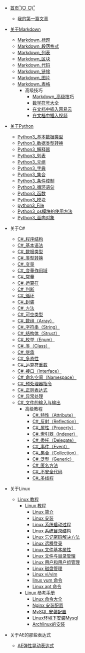 - [首页՞(ᗜˬᗜ)՞](/README.md)
  - [我的第一篇文章](/zh-cn/2024-06-22-我的第一篇文章.md)

- [关于Markdown](/zh-cn/Markdown/Markdown介绍.md)
  - [Markdown_标题](/zh-cn/Markdown/Markdown标题.md)
  - [Markdown_段落格式](/zh-cn/Markdown/Markdown段落格式.md)
  - [Markdown_列表](/zh-cn/Markdown/Markdown%20列表.md)
  - [Markdown_区块](/zh-cn/Markdown/Markdown%20区块.md)
  - [Markdown_代码](/zh-cn/Markdown/Markdown%20代码.md)
  - [Markdown_链接](/zh-cn/Markdown/Markdown%20链接.md)
  - [Markdown_图片](/zh-cn/Markdown/Markdown%20图片.md)
  - [Markdown_表格](/zh-cn/Markdown/Markdown_表格.md)
    - 高级技巧
      - [Markdown_高级技巧](/zh-cn/Markdown/Markdown_高级技巧.md)
      - [数学符号大全](/zh-cn/Markdown/Markdown%20数学符号大全.md)
      - [在文档中插入网易云](/zh-cn/Markdown/Markdown_在文档中插入网易云.md)
      - [在文档中插入视频](/zh-cn/Markdown/Markdown_插入视频.md)

- [关于Python](/zh-cn/python3/2024-10-12-python3介绍.md)
  - [Python3_基本数据类型](/zh-cn/python3/2024_10_12_Python3_基本数据类型.md)
  - [Python3_数据类型转换](/zh-cn/python3/2024-10-12-Python3_数据类型转换.md)
  - [Python3_解释器](/zh-cn/python3/2024-10-12-Python3_解释器.md)
  - [Python3_列表](/zh-cn/python3/2024-10-12-Python3列表.md)
  - [Python3_元组](/zh-cn/python3/2024-10-12-Python3%20元组.md)
  - [Python3_字典](/zh-cn/python3/2024-10-12-Python3字典.md)
  - [Python3_集合](/zh-cn/python3/2024-10-12-Python3_集合.md)
  - [Python3_条件控制](/zh-cn/python3/2024-10-12-Python3%20条件控制.md)
  - [Python3_循环语句](/zh-cn/python3/2024-10-12-Python3_循环语句.md)
  - [Python3_函数](/zh-cn/python3/2024-10-12-Python3函数.md)
  - [Python3_模块](/zh-cn/python3/2024-10-12-Python3_模块.md)
  - [python3_File](/zh-cn/python3/2024-10-12-python3_File.md)
  - [Python3_os模块的使用方法](/zh-cn/python3/2024-10-12-python-Python3-os使用方法.md)
  - [Python3_面向对象](/zh-cn/python3/2024-10-12-python3面向对象.md)

- 关于C#
  - [C#_程序结构](/zh-cn/C-Sharp/C-sharp程序结构.md)
  - [C#_基本语法](/zh-cn/C-Sharp/C-sharp基本语法.md)
  - [C#_数据类型](/zh-cn/C-Sharp/C-sharp数据类型.md)
  - [C#_类型转换](/zh-cn/C-Sharp/C-sharp类型转换.md)
  - [C#_变量](/zh-cn/C-Sharp/C-sharp变量.md)
  - [C#_变量作用域](/zh-cn/C-Sharp/C-sharp变量作用域.md)
  - [C#_常量](/zh-cn/C-Sharp/C-sharp常量.md)
  - [C#_运算符](/zh-cn/C-Sharp/C-sharp运算符.md)
  - [C#_判断](/zh-cn/C-Sharp/C-sharp判断.md)
  - [C#_循环](/zh-cn/C-Sharp/C-sharp循环.md)
  - [C#_封装](/zh-cn/C-Sharp/C-sharp封装.md)
  - [C#_方法](/zh-cn/C-Sharp/C-sharp方法.md)
  - [C#_可空类型](/zh-cn/C-Sharp/C-sharp可用类型.md)
  - [C#_数组（Array）](/zh-cn/C-Sharp/C-sharp数组.md)
  - [C#_字符串（String）](/zh-cn/C-Sharp/C-sharp字符串.md)
  - [C#_结构体（Struct）](/zh-cn/C-Sharp/C-sharp结构体.md)
  - [C#_枚举（Enum）](/zh-cn/C-Sharp/C-sharp枚举.md)
  - [C#_类（Class）](/zh-cn/C-Sharp/C-sharp类.md)
  - [C#_继承](/zh-cn/C-Sharp/C-sharp继承.md)
  - [C#_多态性](/zh-cn/C-Sharp/C-sharp多态性.md)
  - [C#_运算符重载](/zh-cn/C-sharp/C-sharp运算符重载.md)
  - [C#_接口（Interface）](/zh-cn/C-Sharp/C-sharp接口.md)
  - [C#_命名空间（Namespace）](/zh-cn/C-Sharp/C-sharp命令空间.md)
  - [C#_预处理器指令](/zh-cn/C-Sharp/C-sharp预处理器指令.md)
  - [C#_正则表达式](/zh-cn/C-Sharp/C-sharp正则表达式.md)
  - [C#_异常处理](/zh-cn/C-Sharp/C-sharp异常处理.md)
  - [C#_文件的输入与输出](/zh-cn/C-Sharp/C-sharp文件的输入与输出.md)
    - 高级教程
      - [C#_特性（Attribute）](/zh-cn/C-Sharp/C-sharp特性.md)
      - [C#_反射（Reflection）](/zh-cn/C-Sharp/C-sharp反射.md)
      - [C#_属性（Property）](/zh-cn/C-Sharp/C-sharp属性.md)
      - [C#_索引器（Indexer）](/zh-cn/C-Sharp/C-sharp索引器.md)
      - [C#_委托（Delegate）](/zh-cn/C-Sharp/C-sharp委托.md)
      - [C#_事件（Event）](/zh-cn/C-Sharp/C-sharp事件.md)
      - [C#_集合（Collection）](/zh-cn/C-Sharp/C-sharp集合（Collection）.md)
      - [C#_泛型（Generic）](/zh-cn/C-Sharp/C-sharp泛型.md)
      - [C#_匿名方法](/zh-cn/C-Sharp/C-sharp匿名方法.md)
      - [C#_不安全代码](/zh-cn/C-Sharp/C-sharp不安全的代码.md)
      - [C#_多线程](/zh-cn/C-Sharp/C-sharp多线程.md)

<!-- - [关于C++]()
  - [C++ 教程]()
    - [C++ 简介]()
    - [C++ 环境设置]()
    - [C++ AI 编程助手]()
    - [C++ 基本语法]()
    - [C++ 注释]()
    - [C++ 数据类型]()
    - [C++ 变量类型]()
    - [C++ 变量作用域]()
    - [C++ 常量]()
    - [C++ 修饰符类型]()
    - [C++ 存储类]()
    - [C++ 运算符]()
    - [C++ 循环]()
    - [C++ 判断]()
    - [C++ 函数]()
    - [C++ 数字]()
    - [C++ 数组]()
    - [C++ 字符串]()
    - [C++ 指针]()
    - [C++ 引用]()
    - [C++ 日期 & 时间]()
    - [C++ 基本的输入输出]()
    - [C++ 结构体(struct)]()
    - [C++ vector 容器]()
    - [C++ 数据结构]()

  - [C++ 面向对象]()
    - [C++ 类 & 对象]()
    - [C++ 继承]()
    - [C++ 重载运算符和重载函数]()
    - [C++ 多态]()
    - [C++ 数据抽象]()
    - [C++ 数据封装]()
    - [C++ 接口（抽象类）]()

  - [C++ 高级教程]()
    - [C++ 文件和流]()
    - [C++ 异常处理]()
    - [C++ 动态内存]()
    - [C++ 命名空间]()
    - [C++ 模板]()
    - [C++ 预处理器]()
    - [C++ 信号处理]()
    - [C++ 多线程]()
    - [C++ Web 编程]()

  - [C++ 资源库]()
    - [C++ STL 教程]()
    - [C++ 标准库]()
    - [C++ 有用的资源]()
    - [C++ 实例]()
    - [C++ 测验]()
    - [C++ <iostream>]()
    - [C++ <fstream>]()
    - [C++ <sstream>]()
    - [C++ <iomanip>]()
    - [C++ <array>]()
    - [C++ <vector>]()
    - [C++ <list>]()
    - [C++ <forward_list>]()
    - [C++ <deque>]()
    - [C++ <stack>]()
    - [C++ <queue>]()
    - [C++ <priority_queue>]()
    - [C++ <set>]()
    - [C++ <unordered_set>]()
    - [C++ <map>]()
    - [C++ <unordered_map>]()
    - [C++ <bitset>]()
    - [C++ <algorithm>]()
    - [C++ <iterator>]()
    - [C++ <functional>]()
    - [C++ <numeric>]()
    - [C++ <complex>]()
    - [C++ <valarray>]()
    - [C++ <cmath>]()
    - [C++ <string>]()
    - [C++ <regex>]()
    - [C++ <ctime>]()
    - [C++ <chrono>]()
    - [C++ <thread>]()
    - [C++ <mutex>]()
    - [C++ <condition_variable>]()
    - [C++ <future>]()
    - [C++ <atomic>]()
    - [C++ <type_traits>]()
    - [C++ <typeinfo>]()
    - [C++ <exception>]()
    - [C++ <stdexcept>]()
    - [C++ <cstdio>]()
    - [C++ <cstdint>]()
    - [C++ <memory>]()
    - [C++ <new>]()
    - [C++ <utility>]()
    - [C++ <random>]()
    - [C++ <locale>]()
    - [C++ <codecvt>]()
    - [C++ <cassert>]()
    - [C++ <cwchar>]()
    - [C++ <climits>]()
    - [C++ <cfloat>]()
    - [C++ <cstdlib>]() -->

- 关于Linux
  - [Linux 教程]()
    - [Linux 教程]()
      - [Linux 简介]()
      - [Linux 安装]()
      - [Linux 系统启动过程]()
      - [Linux 系统目录结构]()
      - [Linux 忘记密码解决方法]()
      - [Linux 远程登录]()
      - [Linux 文件基本属性]()
      - [Linux 文件与目录管理]()
      - [Linux 用户和用户组管理]()
      - [Linux 磁盘管理]()
      - [Linux vi/vim](/zh-cn/Linux/Vim.md)
      - [linux yum 命令](/zh-cn/Linux/Linux%20yum.md)
      - [Linux apt 命令](/zh-cn/Linux/Linux%20apt.md)
    <!-- - [Shell 教程]()
      - [Shell 教程]()
      - [Shell 变量]()
      - [Shell 传递参数]()
      - [Shell 数组]()
      - [Shell 运算符]()
      - [Shell echo命令]()
      - [Shell printf命令]()
      - [Shell test 命令]()
      - [Shell 流程控制]()
      - [Shell 函数]()
      - [Shell 输入/输出重定向]()
      - [Shell 文件包含]() -->
    - [Linux 参考手册]()
      - [Linux 命令大全]()
      - [Nginx 安装配置]()
      - [MySQL 安装配置]()
      - [Linux环境下安装Mysql](/zh-cn/2024-07-12-Linux_安装Mysql.md)
      - [Archlinux的安装](/zh-cn/2024-06-30-Linux-Archlinux安装教程.md)

- 关于AE的那些表达式
  - [AE弹性晃动表达式](/zh-cn/2024-08-30-AE弹性晃动表达式.md)

<!-- - [HTML 教程]()
  - [HTML 教程]()
    - [HTML 简介]()
    - [HTML 编辑器]()
    - [HTML AI 编程助手]()
    - [HTML 基础]()
    - [HTML 元素]()
    - [HTML 属性]()
    - [HTML 标题]()
    - [HTML 段落]()
    - [HTML 文本格式化]()
    - [HTML 链接]()
    - [HTML 头部]()
    - [HTML CSS]()
    - [HTML 图像]()
    - [HTML 表格]()
    - [HTML 列表]()
    - [HTML 区块]()
    - [HTML 布局]()
    - [HTML 表单]()
    - [HTML 框架]()
    - [HTML 颜色]()
    - [HTML 颜色名]()
    - [HTML 颜色值]()
    - [HTML 脚本]()
    - [HTML 字符实体]()
    - [HTML URL]()
    - [HTML 速查列表]()
    - [HTML 标签简写及全称]()
    - [HTML 总结]()
    - [XHTML 简介]()
  - [HTML5]()
    - [HTML5 教程]()
    - [HTML5 浏览器支持]()
    - [HTML5 新元素]()
    - [HTML5 Canvas]()
    - [HTML5 SVG]()
    - [HTML5 MathML]()
    - [HTML5 拖放]()
    - [HTML5 地理定位]()
    - [HTML5 Video(视频)]()
    - [HTML5 Audio(音频)]()
    - [HTML5 Input 类型]()
    - [HTML5 表单元素]()
    - [HTML5 表单属性]()
    - [HTML5 语义元素]()
    - [HTML5 Web 存储]()
    - [HTML5 Web SQL]()
    - [HTML5 Web IndexedDB]()
    - [HTML5 应用程序缓存]()
    - [HTML5 Web Workers]()
    - [HTML5_SSE]()
    - [HTML5_WebSocket]()
    - [HTML5_测验]()
    - [HTML5_代码规范]()
  - [HTML 媒体]()
    - [HTML 媒体(Media)]()
    - [HTML 插件]()
    - [HTML 音频(Audio)]()
    - [HTML 视频（Video）播放]()
    - [HTML 实例]()
  - [HTML 参考手册]()
    - [HTML 标签列表(字母排序)]()
    - [HTML 标签列表（功能排序）]()
    - [HTML 属性]()
    - [HTML 事件]()
    - [HTML 画布]()
    - [HTML 音频/视频]()
    - [HTML 有效DOCTYPES]()
    - [HTML 颜色名]()
    - [HTML 拾色器]()
    - [HTML 字符集]()
    - [HTML ASCII]()
    - [HTML ISO-8859-1]()
    - [HTML 符号]()
    - [HTML URL 编码]()
    - [HTML 语言代码]()
    - [HTTP 消息]()
    - [HTTP 方法]()
    - [键盘快捷键]()

- [Java 教程]()
  - [Java 教程]()
    - [Java 简介]()
    - [Java 开发环境配置]()
    - [Java AI 编程助手]()
    - [Java 基础语法]()
    - [Java 注释]()
    - [Java 对象和类]()
    - [Java 基本数据类型]()
    - [Java 变量类型]()
    - [Java 变量命名规则]()
    - [Java 修饰符]()
    - [Java 运算符]()
    - [Java 循环结构]()
    - [Java 条件语句]()
    - [Java switch case]()
    - [Java Number & Math 类]()
    - [Java Character 类]()
    - [Java String 类]()
    - [Java StringBuffer]()
    - [Java 数组]()
    - [Java 日期时间]()
    - [Java 正则表达式]()
    - [Java 方法]()
    - [Java Stream、File、IO]()
    - [Java Scanner 类]()
    - [Java 异常处理]()
  - [Java 面向对象]()
    - [Java 继承]()
    - [Java Override/Overload]()
    - [Java 多态]()
    - [Java 抽象类]()
    - [Java 封装]()
    - [Java 接口]()
    - [Java 枚举]()
    - [Java 包(package)]()
    - [Java 反射]()
  - [Java 高级教程]()
    - [Java 数据结构]()
    - [Java 集合框架]()
    - [Java ArrayList]()
    - [Java LinkedList]()
    - [Java HashSet]()
    - [Java HashMap]()
    - [Java Iterator]()
    - [Java Object]()
    - [Java 泛型]()
    - [Java 序列化]()
    - [Java 网络编程]()
    - [Java 发送邮件]()
    - [Java 多线程编程]()
    - [Java Applet 基础]()
    - [Java 文档注释]()
    - [Java 实例]()
    - [Java 8 新特性]()
    - [Java MySQL 连接]()
    - [Java 9 新特性]()
    - [Java 测验]()

- [关于SQL 教程]()
  - [SQL 教程]()
    - [SQL 简介]()
    - [SQL 语法]()
    - [SQL SELECT]()
    - [SQL SELECT DISTINCT]()
    - [SQL WHERE]()
    - [SQL AND & OR]()
    - [SQL ORDER BY]()
    - [SQL INSERT INTO]()
    - [SQL UPDATE]()
    - [SQL DELETE]()

    - [SQL 高级教程]()
      - [SQL SELECT TOP]()
      - [SQL LIKE]()
      - [SQL 通配符]()
      - [SQL IN]()
      - [SQL BETWEEN]()
      - [SQL 别名]()
      - [SQL 连接(JOIN)]()
      - [SQL INNER JOIN]()
      - [SQL LEFT JOIN]()
      - [SQL RIGHT JOIN]()
      - [SQL FULL JOIN]()
      - [SQL UNION]()
      - [SQL SELECT INTO]()
      - [SQL INSERT INTO SELECT]()
      - [SQL CREATE DATABASE]()
      - [SQL CREATE TABLE]()
      - [SQL 约束]()
      - [SQL NOT NULL]()
      - [SQL UNIQUE]()
      - [SQL PRIMARY KEY]()
      - [SQL FOREIGN KEY]()
      - [SQL CHECK]()
      - [SQL DEFAULT]()
      - [SQL CREATE INDEX]()
      - [SQL DROP]()
      - [SQL ALTER]()
      - [SQL Auto Increment]()
      - [SQL 视图]()
      - [SQL 日期]()
      - [SQL NULL 值]()
      - [SQL NULL 函数]()
      - [SQL 通用数据类型]()
      - [SQL DB 数据类型]()

    - [SQL 函数]()
      - [SQL 函数]()
      - [SQL AVG()]()
      - [SQL COUNT()]()
      - [SQL FIRST()]()
      - [SQL LAST()]()
      - [SQL MAX()]()
      - [SQL MIN()]()
      - [SQL SUM()]()
      - [SQL GROUP BY]()
      - [SQL HAVING]()
      - [SQL EXISTS]()
      - [SQL UCASE()]()
      - [SQL LCASE()]()
      - [SQL MID()]()
      - [SQL LEN()]()
      - [SQL ROUND()]()
      - [SQL NOW()]()
      - [SQL FORMAT()]()
      - [SQL 快速参考]()
      - [SQL 主机]()
      - [SQL 总结]() -->